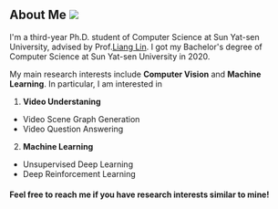 ## About Me ![](https://visitor-badge.glitch.me/badge?page_id=putao537.putao537)

I'm a third-year Ph.D. student of Computer Science at Sun Yat-sen University, advised by Prof.<a href="http://www.linliang.net/" target="_blank">Liang Lin</a>. I got my Bachelor's degree of Computer Science at Sun Yat-sen University in 2020.   
          
My main research interests include **Computer Vision** and **Machine Learning**. In particular, I am interested in <br>
1) **Video Understaning**
- Video Scene Graph Generation
- Video Question Answering

2) **Machine Learning**
- Unsupervised Deep Learning
- Deep Reinforcement Learning
        
#### Feel free to reach me if you have research interests similar to mine!  

<div align=center>
  <a href="https://www.zhihu.com/people/putao537"><img src="https://img.shields.io/badge/知乎-blue" alt=""></a> <a href="https://tao-pu.site"><img src="https://img.shields.io/badge/Notion-blue" alt=""></a>
</div>
